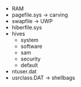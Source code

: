 - RAM
- pagefile.sys -> carving
- swapfile -> UWP
- hiberfile.sys
- hives
	- system
	- software
	- sam
	- security
	- default
- ntuser.dat
- usrclass.DAT -> shellbags
